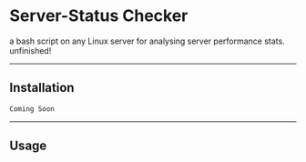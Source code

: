 
# **Server-Status Checker**

a bash script on any Linux server for analysing server performance stats. unfinished!

---

## **Installation**
```bash
Coming Soon
```

---

## **Usage**



